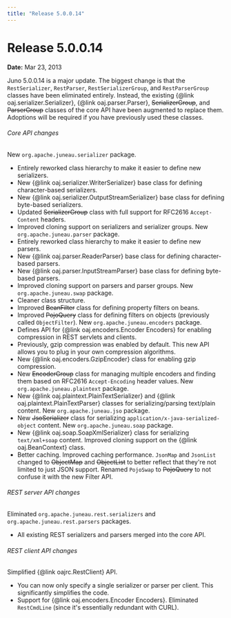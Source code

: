```yaml
---
title: "Release 5.0.0.14"
---
```


# Release 5.0.0.14

**Date:** Mar 23, 2013

Juno 5.0.0.14 is a major update.
The biggest change is that the `RestSerializer`, `RestParser`, `RestSerializerGroup`, and `RestParserGroup` classes have been eliminated entirely.
Instead, the existing \{@link oaj.serializer.Serializer\}, \{@link oaj.parser.Parser\}, ~~SerializerGroup~~, and ~~ParserGroup~~ classes of the core API have been augmented to replace them.
Adoptions will be required if you have previously used these classes.
###### Core API changes
New `org.apache.juneau.serializer` package.
- Entirely reworked class hierarchy to make it easier to define new serializers.
- New \{@link oaj.serializer.WriterSerializer\} base class for defining character-based serializers.
- New \{@link oaj.serializer.OutputStreamSerializer\} base class for defining byte-based serializers.
- Updated ~~SerializerGroup~~ class with full support for RFC2616 `Accept-Content` headers.
- Improved cloning support on serializers and serializer groups.
New `org.apache.juneau.parser` package.
- Entirely reworked class hierarchy to make it easier to define new parsers.
- New \{@link oaj.parser.ReaderParser\} base class for defining character-based parsers.
- New \{@link oaj.parser.InputStreamParser\} base class for defining byte-based parsers.
- Improved cloning support on parsers and parser groups.
New `org.apache.juneau.swap` package.
- Cleaner class structure.
- Improved ~~BeanFilter~~ class for defining property filters on beans.
- Improved ~~PojoQuery~~ class for defining filters on objects (previously called `ObjectFilter`).
New `org.apache.juneau.encoders` package.
- Defines API for \{@link oaj.encoders.Encoder Encoders\} for enabling compression in REST servlets and clients.
- Previously, gzip compression was enabled by default.  This new API allows you to plug in your own compression algorithms.
- New \{@link oaj.encoders.GzipEncoder\} class for enabling gzip compression.
- New ~~EncoderGroup~~ class for managing multiple encoders and finding them based on RFC2616 `Accept-Encoding` header values.
New `org.apache.juneau.plaintext` package.
- New \{@link oaj.plaintext.PlainTextSerializer\} and \{@link oaj.plaintext.PlainTextParser\} classes for serializing/parsing text/plain content.
New `org.apache.juneau.jso` package.
- New ~~JsoSerializer~~ class for serializing `application/x-java-serialized-object` content.
New `org.apache.juneau.soap` package.
- New \{@link oaj.soap.SoapXmlSerializer\} class for serializing `text/xml+soap` content.
Improved cloning support on the \{@link oaj.BeanContext\} class.
- Better caching.  Improved caching performance.
`JsonMap` and `JsonList` changed to ~~ObjectMap~~ and ~~ObjectList~~ to better reflect that they're not limited to just JSON support.
Renamed `PojoSwap` to ~~PojoQuery~~ to not confuse it with the new Filter API.
###### REST server API changes
Eliminated `org.apache.juneau.rest.serializers` and `org.apache.juneau.rest.parsers` packages.
- All existing REST serializers and parsers merged into the core API.
###### REST client API changes
Simplified \{@link oajrc.RestClient\} API.
- You can now only specify a single serializer or parser per client.  This significantly simplifies the code.
- Support for \{@link oaj.encoders.Encoder Encoders\}.
Eliminated `RestCmdLine` (since it's essentially redundant with CURL).